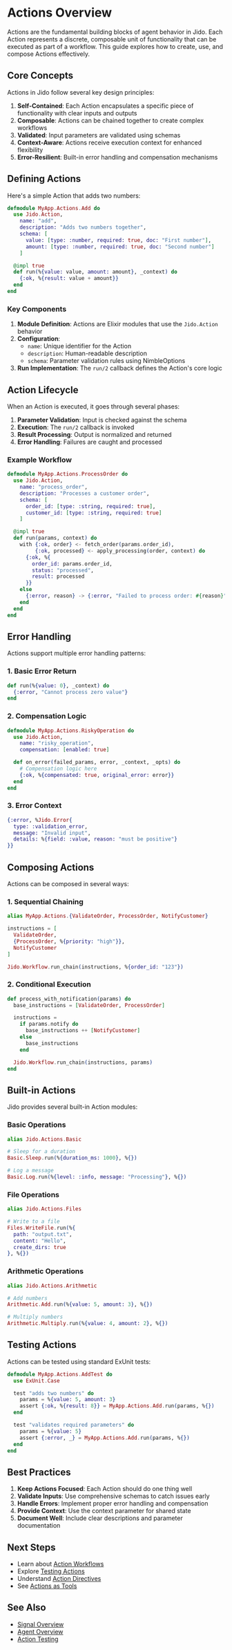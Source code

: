 # Actions Overview

Actions are the fundamental building blocks of agent behavior in Jido. Each Action represents a discrete, composable unit of functionality that can be executed as part of a workflow. This guide explores how to create, use, and compose Actions effectively.

## Core Concepts

Actions in Jido follow several key design principles:

1. **Self-Contained**: Each Action encapsulates a specific piece of functionality with clear inputs and outputs
2. **Composable**: Actions can be chained together to create complex workflows
3. **Validated**: Input parameters are validated using schemas
4. **Context-Aware**: Actions receive execution context for enhanced flexibility
5. **Error-Resilient**: Built-in error handling and compensation mechanisms

## Defining Actions

Here's a simple Action that adds two numbers:

```elixir
defmodule MyApp.Actions.Add do
  use Jido.Action,
    name: "add",
    description: "Adds two numbers together",
    schema: [
      value: [type: :number, required: true, doc: "First number"],
      amount: [type: :number, required: true, doc: "Second number"]
    ]

  @impl true
  def run(%{value: value, amount: amount}, _context) do
    {:ok, %{result: value + amount}}
  end
end
```

### Key Components

1. **Module Definition**: Actions are Elixir modules that use the `Jido.Action` behavior
2. **Configuration**:
   - `name`: Unique identifier for the Action
   - `description`: Human-readable description
   - `schema`: Parameter validation rules using NimbleOptions
3. **Run Implementation**: The `run/2` callback defines the Action's core logic

## Action Lifecycle

When an Action is executed, it goes through several phases:

1. **Parameter Validation**: Input is checked against the schema
2. **Execution**: The `run/2` callback is invoked
3. **Result Processing**: Output is normalized and returned
4. **Error Handling**: Failures are caught and processed

### Example Workflow

```elixir
defmodule MyApp.Actions.ProcessOrder do
  use Jido.Action,
    name: "process_order",
    description: "Processes a customer order",
    schema: [
      order_id: [type: :string, required: true],
      customer_id: [type: :string, required: true]
    ]

  @impl true
  def run(params, context) do
    with {:ok, order} <- fetch_order(params.order_id),
         {:ok, processed} <- apply_processing(order, context) do
      {:ok, %{
        order_id: params.order_id,
        status: "processed",
        result: processed
      }}
    else
      {:error, reason} -> {:error, "Failed to process order: #{reason}"}
    end
  end
end
```

## Error Handling

Actions support multiple error handling patterns:

### 1. Basic Error Return

```elixir
def run(%{value: 0}, _context) do
  {:error, "Cannot process zero value"}
end
```

### 2. Compensation Logic

```elixir
defmodule MyApp.Actions.RiskyOperation do
  use Jido.Action,
    name: "risky_operation",
    compensation: [enabled: true]

  def on_error(failed_params, error, _context, _opts) do
    # Compensation logic here
    {:ok, %{compensated: true, original_error: error}}
  end
end
```

### 3. Error Context

```elixir
{:error, %Jido.Error{
  type: :validation_error,
  message: "Invalid input",
  details: %{field: :value, reason: "must be positive"}
}}
```

## Composing Actions

Actions can be composed in several ways:

### 1. Sequential Chaining

```elixir
alias MyApp.Actions.{ValidateOrder, ProcessOrder, NotifyCustomer}

instructions = [
  ValidateOrder,
  {ProcessOrder, %{priority: "high"}},
  NotifyCustomer
]

Jido.Workflow.run_chain(instructions, %{order_id: "123"})
```

### 2. Conditional Execution

```elixir
def process_with_notification(params) do
  base_instructions = [ValidateOrder, ProcessOrder]

  instructions =
    if params.notify do
      base_instructions ++ [NotifyCustomer]
    else
      base_instructions
    end

  Jido.Workflow.run_chain(instructions, params)
end
```

## Built-in Actions

Jido provides several built-in Action modules:

### Basic Operations

```elixir
alias Jido.Actions.Basic

# Sleep for a duration
Basic.Sleep.run(%{duration_ms: 1000}, %{})

# Log a message
Basic.Log.run(%{level: :info, message: "Processing"}, %{})
```

### File Operations

```elixir
alias Jido.Actions.Files

# Write to a file
Files.WriteFile.run(%{
  path: "output.txt",
  content: "Hello",
  create_dirs: true
}, %{})
```

### Arithmetic Operations

```elixir
alias Jido.Actions.Arithmetic

# Add numbers
Arithmetic.Add.run(%{value: 5, amount: 3}, %{})

# Multiply numbers
Arithmetic.Multiply.run(%{value: 4, amount: 2}, %{})
```

## Testing Actions

Actions can be tested using standard ExUnit tests:

```elixir
defmodule MyApp.Actions.AddTest do
  use ExUnit.Case

  test "adds two numbers" do
    params = %{value: 5, amount: 3}
    assert {:ok, %{result: 8}} = MyApp.Actions.Add.run(params, %{})
  end

  test "validates required parameters" do
    params = %{value: 5}
    assert {:error, _} = MyApp.Actions.Add.run(params, %{})
  end
end
```

## Best Practices

1. **Keep Actions Focused**: Each Action should do one thing well
2. **Validate Inputs**: Use comprehensive schemas to catch issues early
3. **Handle Errors**: Implement proper error handling and compensation
4. **Provide Context**: Use the context parameter for shared state
5. **Document Well**: Include clear descriptions and parameter documentation

## Next Steps

- Learn about [Action Workflows](workflows.html)
- Explore [Testing Actions](testing.html)
- Understand [Action Directives](directives.html)
- See [Actions as Tools](actions-as-tools.html)

## See Also

- [Signal Overview](../signals/overview.livemd)
- [Agent Overview](../agents/overview.md)
- [Action Testing](testing.md)
